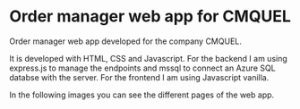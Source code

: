 # Order manager web app for CMQUEL
Order manager web app developed for the company CMQUEL. 

It is developed with HTML, CSS and Javascript. For the backend I am using express.js to manage the endpoints and mssql
to connect an Azure SQL databse with the server. For the frontend I am using Javascript vanilla.

In the following images you can see the different pages of the web app.


